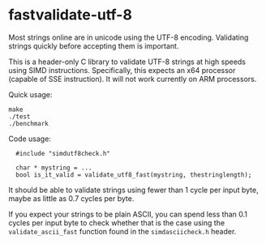# fastvalidate-utf-8

Most strings online are in unicode using the UTF-8 encoding. Validating strings
quickly before accepting them is important.

This is a header-only C library to validate UTF-8 strings at high speeds using SIMD instructions.
Specifically, this expects an x64 processor (capable of SSE instruction). It will not
work currently on ARM processors.

Quick usage:
```
make
./test
./benchmark
```

Code usage:

```
  #include "simdutf8check.h"

  char * mystring = ...
  bool is_it_valid = validate_utf8_fast(mystring, thestringlength);
```

It should be able to validate strings using fewer than 1 cycle per input byte, maybe
as little as 0.7 cycles per byte.

If you expect your strings to be plain ASCII, you can spend less than 0.1 cycles per input byte to check whether that is the case using the ``validate_ascii_fast`` function found in the ``simdasciicheck.h`` header.

